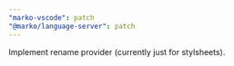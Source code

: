 ```yaml
---
"marko-vscode": patch
"@marko/language-server": patch
---
```


Implement rename provider (currently just for stylsheets).
